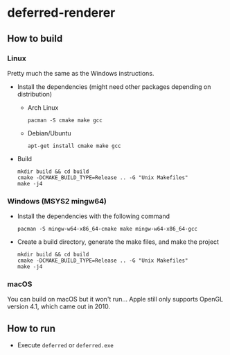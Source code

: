 # deferred-renderer


## How to build

### Linux
Pretty much the same as the Windows instructions.

- Install the dependencies (might need other packages depending on distribution)
  - Arch Linux
    ```
    pacman -S cmake make gcc
    ```
  - Debian/Ubuntu
    ```
    apt-get install cmake make gcc
    ```
    
- Build
  ```
  mkdir build && cd build
  cmake -DCMAKE_BUILD_TYPE=Release .. -G "Unix Makefiles"
  make -j4
  ```

### Windows (MSYS2 mingw64)
- Install the dependencies with the following command
    ```
    pacman -S mingw-w64-x86_64-cmake make mingw-w64-x86_64-gcc
    ```
    
- Create a build directory, generate the make files, and make the project
  ```
  mkdir build && cd build
  cmake -DCMAKE_BUILD_TYPE=Release .. -G "Unix Makefiles"
  make -j4
  ```
  
  
### macOS
You can build on macOS but it won't run... 
Apple still only supports OpenGL version 4.1, which came out in 2010.



## How to run

- Execute `deferred` or `deferred.exe`



